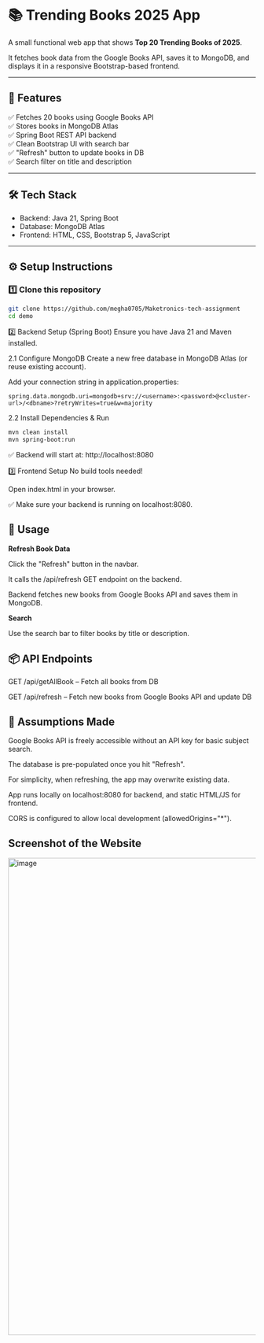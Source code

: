 # 📚 Trending Books 2025 App

A small functional web app that shows **Top 20 Trending Books of 2025**.  

It fetches book data from the Google Books API, saves it to MongoDB, and displays it in a responsive Bootstrap-based frontend.

---

## 🎯 Features

✅ Fetches 20 books using Google Books API  
✅ Stores books in MongoDB Atlas  
✅ Spring Boot REST API backend  
✅ Clean Bootstrap UI with search bar  
✅ "Refresh" button to update books in DB  
✅ Search filter on title and description  

---

## 🛠️ Tech Stack

- Backend: Java 21, Spring Boot  
- Database: MongoDB Atlas  
- Frontend: HTML, CSS, Bootstrap 5, JavaScript  

---

## ⚙️ Setup Instructions

### 1️⃣ Clone this repository

```bash
git clone https://github.com/megha0705/Maketronics-tech-assignment
cd demo
```
2️⃣ Backend Setup (Spring Boot)
Ensure you have Java 21 and Maven installed.

2.1 Configure MongoDB
Create a new free database in MongoDB Atlas (or reuse existing account).

Add your connection string in application.properties:
```properties
spring.data.mongodb.uri=mongodb+srv://<username>:<password>@<cluster-url>/<dbname>?retryWrites=true&w=majority
```

2.2 Install Dependencies & Run
```bash
mvn clean install
mvn spring-boot:run
```
✅ Backend will start at: http://localhost:8080

3️⃣ Frontend Setup
No build tools needed!

Open index.html in your browser.

✅ Make sure your backend is running on localhost:8080.

## 🚀 Usage
**Refresh Book Data**

Click the "Refresh" button in the navbar.

It calls the /api/refresh GET endpoint on the backend.

Backend fetches new books from Google Books API and saves them in MongoDB.

**Search**

Use the search bar to filter books by title or description.

## 📦 API Endpoints
GET /api/getAllBook – Fetch all books from DB

GET /api/refresh – Fetch new books from Google Books API and update DB

## 💭 Assumptions Made
Google Books API is freely accessible without an API key for basic subject search.

The database is pre-populated once you hit "Refresh".

For simplicity, when refreshing, the app may overwrite existing data.

App runs locally on localhost:8080 for backend, and static HTML/JS for frontend.

CORS is configured to allow local development (allowedOrigins="*").
## Screenshot of the Website

<img width="1906" height="970" alt="image" src="https://github.com/user-attachments/assets/ec797d2e-19f7-49c1-a7cd-f8af02e4a735" />
